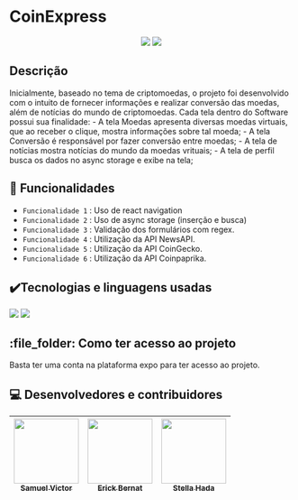 <h1>CoinExpress</h1>
<p align='center'>
  <img src="https://img.shields.io/badge/STATUS-FINALIZADO-blue">
  <img src="https://img.shields.io/github/last-commit/Samuel-045/CoinExpress/main?color=blue">
</p>

<h2>Descrição</h2>
<p>
  Inicialmente, baseado no tema de criptomoedas, o projeto foi desenvolvido com o intuito de fornecer informações e realizar conversão das moedas, além de notícias do mundo de criptomoedas.
  Cada tela dentro do Software possui sua finalidade:
  -  A tela Moedas apresenta diversas moedas virtuais, que ao receber o clique, mostra informações sobre tal moeda;
  -  A tela Conversão é responsável por fazer conversão entre moedas;
  -  A tela de notícias mostra notícias do mundo da moedas vrituais;
  -  A tela de perfil busca os dados no async storage e exibe na tela;  
</p>
  
<h2>🔨 Funcionalidades</h2>

- `Funcionalidade 1` : Uso de react navigation
- `Funcionalidade 2` : Uso de async storage (inserção e busca)
- `Funcionalidade 3` : Validação dos formulários com regex.
- `Funcionalidade 4` : Utilização da API NewsAPI.
- `Funcionalidade 5` : Utilização da API CoinGecko.
- `Funcionalidade 6` : Utilização da API Coinpaprika.

<h2>✔️Tecnologias e linguagens usadas</h2>
<p align="left">
    <img src="https://img.shields.io/badge/javascript-%23323330.svg?style=for-the-badge&logo=javascript&logoColor=%23F7DF1E">
    <img src="https://img.shields.io/badge/Expo%20-0078d7.svg?style=for-the-badge&logo=expo&logoColor=white">
</p>

<h2>:file_folder: Como ter acesso ao projeto</h2>
<p>
  Basta ter uma conta na plataforma expo para ter acesso ao projeto. 
</p>

<h2>💻 Desenvolvedores e contribuidores </h2>

| [<img src="https://avatars.githubusercontent.com/u/95144250?s=400&u=149cf20f52f4c096721d16967b22655f18e5c7f5&v=4" width=115><br><sub>Samuel Victor</sub>](https://github.com/Samuel-045) | [<img src="https://avatars.githubusercontent.com/u/138524660?v=4" width=115><br><sub>Erick Bernat</sub>](https://github.com/ErickBernat) | [<img src="https://avatars.githubusercontent.com/u/91349698?v=4" width=115><br><sub>Stella Hada</sub>](https://github.com/stellahada) | 
| :---: | :---: | :---: |

